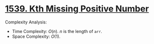 # [1539. Kth Missing Positive Number](https://leetcode.com/problems/kth-missing-positive-number/)


Complexity Analysis:

- Time Complexity: $O(n)$. $n$ is the length of `arr`.
- Space Complexity: $O(1)$.

